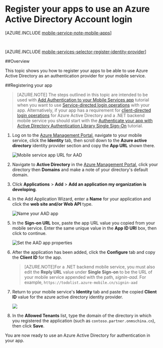 <properties
	pageTitle="Register for Azure Active Directory authentication | Windows Azure"
	description="Learn how to register for Azure Active Directory authentication in your Mobile Services application."
	authors="wesmc7777"
	services="mobile-services"
	documentationCenter=""
	manager="dwrede"
	editor=""/>

<tags
	ms.service="mobile-services"
	ms.date="11/15/2015"
	wacn.date=""/>

# Register your apps to use an Azure Active Directory Account login

[AZURE.INCLUDE [mobile-service-note-mobile-apps](../includes/mobile-services-note-mobile-apps.md)]

&nbsp;


[AZURE.INCLUDE [mobile-services-selector-register-identity-provider](../includes/mobile-services-selector-register-identity-provider.md)]

##Overview

This topic shows you how to register your apps to be able to use Azure Active Directory as an authentication provider for your mobile service.

##Registering your app

>[AZURE.NOTE] The steps outlined in this topic are intended to be used with [Add Authentication to your Mobile Services app](/documentation/articles/mobile-services-dotnet-backend-windows-store-dotnet-get-started-users) tutorial when you want to use [Service-directed login operations](http://msdn.microsoft.com/zh-cn/library/azure/dn283952.aspx) with your app. Alternatively, if your app has a requirement for [client-directed login operations](http://msdn.microsoft.com/zh-cn/library/azure/jj710106.aspx) for Azure Active Directory and a .NET backend mobile service you should start with the [Authenticate your app with Active Directory Authentication Library Single Sign-On](/documentation/articles/mobile-services-windows-store-dotnet-adal-sso-authentication) tutorial.

1. Log on to the [Azure Management Portal], navigate to your mobile service, click the **Identity** tab, then scroll down to the **Azure active directory** identity provider section and copy the **App URL** shown there.

    ![Mobile service app URL for AAD](./media/mobile-services-how-to-register-active-directory-authentication/mobile-services-copy-app-url-waad-auth.png)

2. Navigate to **Active Directory** in the [Azure Management Portal], click your directory then **Domains** and make a note of your directory's default domain.

3. Click **Applications** > **Add** > **Add an application my organization is developing**.

4. In the Add Application Wizard, enter a **Name** for your application and click the  **web site and/or Web API** type.

    ![Name your AAD app](./media/mobile-services-how-to-register-active-directory-authentication/mobile-services-add-app-wizard-1-waad-auth.png)

5. In the **Sign-on URL** box, paste the app URL value you copied from your mobile service. Enter the same unique value in the **App ID URI** box, then click to continue.

    ![Set the AAD app properties](./media/mobile-services-how-to-register-active-directory-authentication/mobile-services-add-app-wizard-2-waad-auth.png)

6. After the application has been added, click the **Configure** tab and copy the **Client ID** for the app.

    >[AZURE.NOTE]For a .NET backend mobile service, you must also edit the **Reply URL** value under **Single Sign-on** to be the URL of your mobile service appended with the path, _signin-aad_. For example,  `https://todolist.azure-mobile.cn/signin-aad`

7. Return to your mobile service's **Identity** tab and paste the copied **Client ID** value for the azure active directory identity provider.

    ![](./media/mobile-services-how-to-register-active-directory-authentication/mobile-services-clientid-pasted-waad-auth.png)

8.  In the **Allowed Tenants** list, type the domain of the directory in which you registered the application (such as `contoso.partner.onmschina.cn`), then click **Save**.

You are now ready to use an Azure Active Directory for authentication in your app.

<!-- Anchors. -->

<!-- Images. -->


<!-- URLs. -->
[Azure Management Portal]: https://manage.windowsazure.cn/


